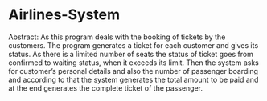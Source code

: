# Airlines-System
Abstract:
As this program deals with the booking of tickets by the customers. The program generates a ticket for each customer and gives its status. As there is a limited number of seats the status of ticket goes from confirmed  to  waiting       status, when it exceeds its limit.
Then the system asks for customer’s personal details and also the number of passenger boarding and according to that the system generates the total amount to be paid and at the end generates the complete ticket of the passenger.
